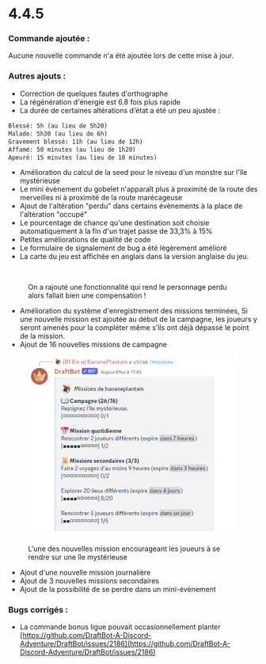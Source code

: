 # 4.4.5

### Commande ajoutée :

Aucune nouvelle commande n'a été ajoutée lors de cette mise à jour.

### Autres ajouts :

* Correction de quelques fautes d'orthographe
* La régénération d'énergie est 6.8 fois plus rapide
* La durée de certaines altérations d'état a été un peu ajustée :

```
Blessé: 5h (au lieu de 5h20)
Malade: 5h30 (au lieu de 6h)
Gravement blessé: 11h (au lieu de 12h)
Affamé: 50 minutes (au lieu de 1h20)
Apeuré: 15 minutes (au lieu de 10 minutes)
```

* Amélioration du calcul de la seed pour le niveau d'un monstre sur l'île mystérieuse
* Le mini évènement du gobelet n'apparaît plus à proximité de la route des merveilles ni à proximité de la route marécageuse
* Ajout de l'altération "perdu" dans certains évènements à la place de l'altération "occupé"
* Le pourcentage de chance qu'une destination soit choisie automatiquement à la fin d'un trajet passe de 33,3% à 15%
* Petites améliorations de qualité de code
* Le formulaire de signalement de bug a été légèrement amélioré
* La carte du jeu est affichée en anglais dans la version anglaise du jeu.

<figure><img src="../.gitbook/assets/map_en.jpg" alt=""><figcaption><p>On a rajouté une fonctionnalité qui rend le personnage perdu alors fallait bien une compensation !</p></figcaption></figure>

* Amélioration du système d'enregistrement des missions terminées, Si une nouvelle mission est ajoutée au début de la campagne, les joueurs y seront amenés pour la compléter même s'ils ont déjà dépassé le point de la mission.
* Ajout de 16 nouvelles missions de campagne

<figure><img src="../.gitbook/assets/image (200).png" alt=""><figcaption><p>L'une des nouvelles mission encourageant les joueurs à se rendre sur une île mystérieuse</p></figcaption></figure>

* Ajout d'une nouvelle mission journalière
* Ajout de 3 nouvelles missions secondaires
* Ajout de la possibilité de se perdre dans un mini-évènement

### Bugs corrigés :

* La commande bonus ligue pouvait occasionnellement planter [https://github.com/DraftBot-A-Discord-Adventure/DraftBot/issues/2186](https://github.com/DraftBot-A-Discord-Adventure/DraftBot/issues/2186)
